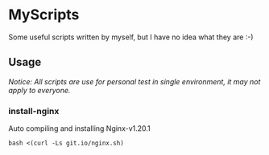 # MyScripts
Some useful scripts written by myself, but I have no idea what they are :-)

## Usage

_Notice: All scripts are use for personal test in single environment, it may not apply to everyone._

### install-nginx

Auto compiling and installing Nginx-v1.20.1
```
bash <(curl -Ls git.io/nginx.sh)
```
